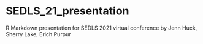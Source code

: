 # SEDLS_21_presentation

R Markdown presentation for SEDLS 2021 virtual conference
by Jenn Huck, Sherry Lake, Erich Purpur
